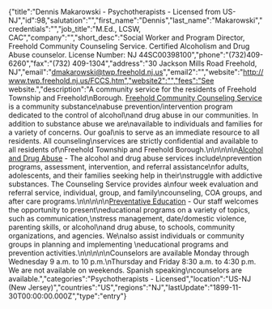 {"title":"Dennis Makarowski - Psychotherapists - Licensed from US-NJ","id":98,"salutation":"","first_name":"Dennis","last_name":"Makarowski","credentials":"","job_title":"M.Ed., LCSW, CAC","company":"","short_desc":"Social Worker and Program Director, Freehold Community Counseling Service. Certified Alcoholism and Drug Abuse counselor. License Number: NJ 44SC00398100","phone":"(732)409-6260","fax":"(732) 409-1304","address":"30 Jackson Mills Road Freehold, NJ","email":"dmakarowski@twp.freehold.nj.us","email2":"","website":"http://www.twp.freehold.nj.us/FCCS.htm","website2":"","fees":"See website.","description":"A community service for the residents of Freehold Township and Freehold\nBorough. <u>Freehold Community Counseling Service</u> is a community substance\nabuse prevention/intervention program dedicated to the control of alcohol\nand drug abuse in our communities. In addition to substance abuse we are\navailable to individuals and families for a variety of concerns. Our goal\nis to serve as an immediate resource to all residents. All counseling\nservices are strictly confidential and available to all residents of\nFreehold Township and Freehold Borough.\n\n\n\n\n<u>Alcohol and Drug Abuse</u> - The alcohol and drug abuse services include\nprevention programs, assessment, intervention, and referral assistance\nfor adults, adolescents, and their families seeking help in their\nstruggle with addictive substances. The Counseling Service provides a\nfour week evaluation and referral service, individual, group, and family\ncounseling, COA groups, and after care programs.\n\n\n\n\n<u>Preventative Education</u> - Our staff welcomes the opportunity to present\neducational programs on a variety of topics, such as communication,\nstress management, date/domestic violence, parenting skills, or alcohol\nand drug abuse, to schools, community organizations, and agencies. We\nalso assist individuals or community groups in planning and implementing \neducational programs and prevention activities.\n\n\n\n\nCounselors are available Monday through Wednesday 9 a.m. to 10 p.m.\nThursday and Friday 8:30 a.m. to 4:30 p.m. We are not available on weekends. Spanish speaking\ncounselors are available.","categories":"Psychotherapists - Licensed","location":"US-NJ (New Jersey)","countries":"US","regions":"NJ","lastUpdate":"1899-11-30T00:00:00.000Z","type":"entry"}
